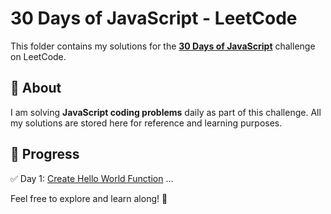 # 30 Days of JavaScript - LeetCode  

This folder contains my solutions for the [**30 Days of JavaScript**](https://leetcode.com/studyplan/30-days-of-javascript/) challenge on LeetCode.  

## 📌 About  
I am solving **JavaScript coding problems** daily as part of this challenge. All my solutions are stored here for reference and learning purposes.  

## 🚀 Progress  
✅ Day 1: [Create Hello World Function](https://github.com/dipanshu447/Code-Problem-Solving-Vault/blob/main/LeetCode/30_Days_of_JavaScript/Closures/2667_Create-Hello-World-Function.js) 
...  

Feel free to explore and learn along! 🚀  